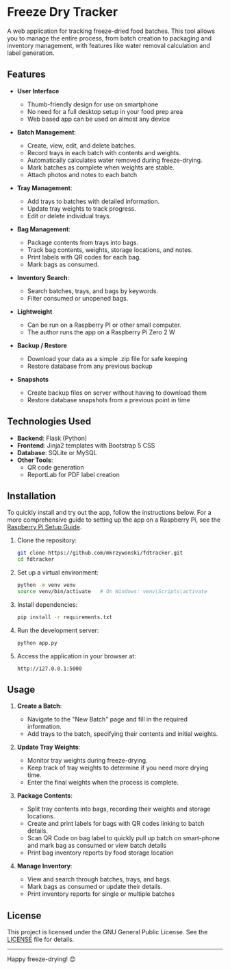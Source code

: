 # Freeze Dry Tracker

A web application for tracking freeze-dried food batches. This tool allows you to manage the entire process, from batch creation to packaging and inventory management, with features like water removal calculation and label generation.

## Features

- **User Interface**
  - Thumb-friendly design for use on smartphone
  - No need for a full desktop setup in your food prep area
  - Web based app can be used on almost any device
    
- **Batch Management**:
  - Create, view, edit, and delete batches.
  - Record trays in each batch with contents and weights.
  - Automatically calculates water removed during freeze-drying.
  - Mark batches as complete when weights are stable.
  - Attach photos and notes to each batch
    
- **Tray Management**:
  - Add trays to batches with detailed information.
  - Update tray weights to track progress.
  - Edit or delete individual trays.

- **Bag Management**:
  - Package contents from trays into bags.
  - Track bag contents, weights, storage locations, and notes.
  - Print labels with QR codes for each bag.
  - Mark bags as consumed.

- **Inventory Search**:
  - Search batches, trays, and bags by keywords.
  - Filter consumed or unopened bags.

- **Lightweight**
  - Can be run on a Raspberry PI or other small computer.
  - The author runs the app on a Raspberry Pi Zero 2 W

- **Backup / Restore**
  - Download your data as a simple .zip file for safe keeping
  - Restore database from any previous backup
    
- **Snapshots**
   - Create backup files on server without having to download them
   - Restore database snapshots from a previous point in time

## Technologies Used

- **Backend**: Flask (Python)
- **Frontend**: Jinja2 templates with Bootstrap 5 CSS
- **Database**: SQLite or MySQL
- **Other Tools**:
  - QR code generation
  - ReportLab for PDF label creation

## Installation
To quickly install and try out the app, follow the instructions below. For a more comprehensive guide to setting up the app on a Raspberry Pi, see the [Raspberry Pi Setup Guide](raspberry-pi-setup.md).

1. Clone the repository:
   ```bash
   git clone https://github.com/mkrzywonski/fdtracker.git
   cd fdtracker
   ```

2. Set up a virtual environment:
   ```bash
   python -m venv venv
   source venv/bin/activate   # On Windows: venv\Scripts\activate
   ```

3. Install dependencies:
   ```bash
   pip install -r requirements.txt
   ```

4. Run the development server:
   ```bash
   python app.py
   ```

5. Access the application in your browser at:
   ```
   http://127.0.0.1:5000
   ```

## Usage

1. **Create a Batch**:
   - Navigate to the "New Batch" page and fill in the required information.
   - Add trays to the batch, specifying their contents and initial weights.

2. **Update Tray Weights**:
   - Monitor tray weights during freeze-drying.
   - Keep track of tray weights to determine if you need more drying time.
   - Enter the final weights when the process is complete.

3. **Package Contents**:
   - Split tray contents into bags, recording their weights and storage locations.
   - Create and print labels for bags with QR codes linking to batch details.
   - Scan QR Code on bag label to quickly pull up batch on smart-phone and mark bag as consumed or view batch details
   - Print bag inventory reports by food storage location

4. **Manage Inventory**:
   - View and search through batches, trays, and bags.
   - Mark bags as consumed or update their details.
   - Print inventory reports for single or multiple batches

## License

This project is licensed under the GNU General Public License. See the [LICENSE](LICENSE) file for details.

---

Happy freeze-drying! 😊
